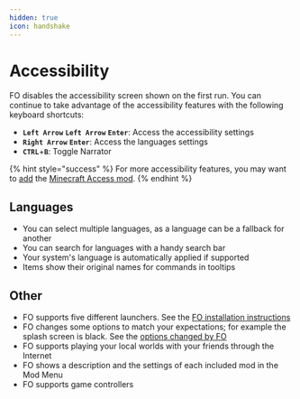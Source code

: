 ```yaml
---
hidden: true
icon: handshake
---
```


# Accessibility

FO disables the accessibility screen shown on the first run. You can continue to take advantage of the accessibility features with the following keyboard shortcuts:

* **`Left Arrow`** **`Left Arrow`** **`Enter`**: Access the accessibility settings
* **`Right Arrow`** **`Enter`**: Access the languages settings
* **`CTRL`**+**`B`**: Toggle Narrator

{% hint style="success" %}
For more accessibility features, you may want to [add](../how-to/add-mods/) the [Minecraft Access mod](https://modrinth.com/mod/minecraft-access).
{% endhint %}

## Languages

* You can select multiple languages, as a language can be a fallback for another
* You can search for languages with a handy search bar
* Your system's language is automatically applied if supported
* Items show their original names for commands in tooltips

## Other

* FO supports five different launchers. See the [FO installation instructions](../how-to/install/)
* FO changes some options to match your expectations; for example the splash screen is black. See the [options changed by FO](../info/options/)
* FO supports playing your local worlds with your friends through the Internet
* FO shows a description and the settings of each included mod in the Mod Menu
* FO supports game controllers
